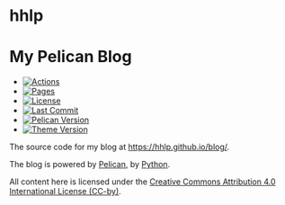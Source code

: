 # hhlp

# My Pelican Blog

- [![Actions](https://img.shields.io/github/workflow/status/hhlp/blog/Publish%20Website?style=flat-square&logo=github&logoColor=white&color=24292e)](https://github.com/hhlp/blog/actions)
- [![Pages](https://img.shields.io/badge/Pages-online-brightgreen?style=flat-square&logo=github&logoColor=white)](https://hhlp.github.io/blog/)
- [![License](https://img.shields.io/github/license/hhlp/blog?style=flat-square&logo=open-source-initiative&logoColor=white&color=blue)](https://github.com/hhlp/glob/main/LICENSE)
- [![Last Commit](https://img.shields.io/github/last-commit/hhlp/blog?style=flat-square&logo=git&logoColor=white&color=9b59b6)](https://github.com/hhlp/blog/commits/main)
- [![Pelican Version](https://img.shields.io/badge/Pelican-4.3.1-blue?style=flat-square&logo=python&logoColor=white)](https://docs.getpelican.com/)
- [![Theme Version](https://img.shields.io/badge/Theme-1.2.0-lightgrey?style=flat-square&logo=github&logoColor=white)](https://github.com/hhlp/blog/voidy-bootstrap/)

The source code for my blog at https://hhlp.github.io/blog/.

The blog is powered by [Pelican](https://getpelican.com), by [Python](https://www.python.org).

All content here is licensed under the [Creative Commons Attribution 4.0 International License (CC-by)](http://creativecommons.org/licenses/by/4.0/).
